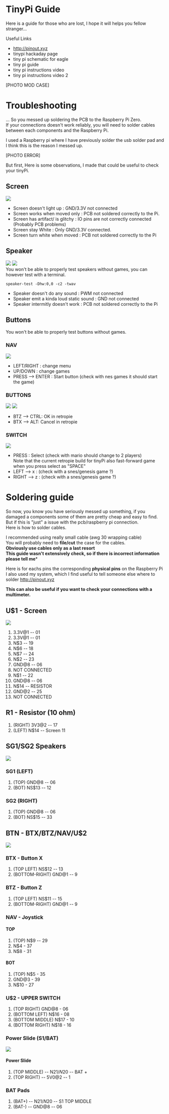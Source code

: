 
# TinyPi Guide
Here is a guide for those who are lost, I hope it will helps you fellow stranger...

Useful Links
* http://pinout.xyz
* tinypi hackaday page
* tiny pi schematic for eagle
* tiny pi guide
* tiny pi instructions video
* tiny pi instructions video 2

[PHOTO MOD CASE]

# Troubleshooting
... So you messed up soldering the PCB to the Raspberry Pi Zero.    
If your connections doesn't work reliably, you will need to solder
cables between each components and the Raspberry Pi.

I used a Raspberry pi where I have previously solder the usb solder pad and I think this is the reason I messed up.

[PHOTO ERROR]

But first, Here is some observations, I made that could be useful to check your tinyPi.

## Screen
![](screen.svg)
* Screen doesn't light up : GND/3.3V not connected
* Screen works when moved only : PCB not soldered correctly to the Pi.
* Screen has artifact/ is glitchy : IO pins are not correctly connected (Probably PCB problems)
* Screen stay White : Only GND/3.3V connected.
* Screen turn white when moved : PCB not soldered correctly to the Pi

## Speaker
![](speaker.svg)  ![](speaker.svg)    
You won't be able to properly test speakers without games, you can however test with a terminal.
```
speaker-test -Dhw:0,0 -c2 -twav
```

* Speaker doesn't do any sound : PWM not connected
* Speaker emit a kinda loud static sound : GND not connected
* Speaker intermitly doesn't work : PCB not soldered correctly to the Pi

## Buttons
You won't be able to properly test buttons without games.
### NAV 
![](nav.svg)
* LEFT/RIGHT : change menu 
* UP/DOWN : change games
* PRESS --> ENTER : Start button (check with nes games it should start the game)

### BUTTONS
![](button.svg)    ![](button.svg)      
* BTZ --> CTRL: OK in retropie 
* BTX --> ALT: Cancel in retropie

### SWITCH
![](switch.svg)   
* PRESS : Select (check with mario should change to 2 players)   
Note that the current retropie build for tinyPi also fast-forward game when you press
select as "SPACE" 
* LEFT -->  x : (check with a snes/genesis game ?)
* RIGHT --> z :  (check with a snes/genesis game ?)

# Soldering guide
So now, you know you have seriously messed up something, if you damaged a components
some of them are pretty cheap and easy to find.    
But if this is "just" a issue with the pcb/raspberry pi connection.    
Here is how to solder cables.    

I recommended using really small cable (awg 30 wrapping cable)     
You will probably need to **file/cut** the case for the cables.    
**Obviously use cables only as a last resort**   
**This guide wasn't extensively check, so if there is incorrect information please
tell me***

Here is for eachs pins the corresponding **physical pins** on the Raspberry Pi    
I also used my system, which I find useful to tell someone else where to solder
http://pinout.xyz

**This can also be useful if you want to check your connections with a multimeter.**

## U$1 - Screen
![](tinyPi_screen.svg)
01. 3.3V@1 -- 01
02. 3.3V@1 -- 01
03. N$3    -- 19
04. N$6    -- 18
05. N$7    -- 24
06. N$2    -- 23
07. GND@8  -- 06
08. NOT CONNECTED
09. N$1 -- 22
10. GND@8 -- 06
11. N$14 -- RESISTOR
12. GND@2 -- 25
13. NOT CONNECTED

## R1 - Resistor (10 ohm)
01. (RIGHT) 3V3@2 -- 17 
02. (LEFT) N$14 -- Screen 11

## SG1/SG2 Speakers
![](TinyPi_speaker.svg)
### SG1 (LEFT)

01. (TOP) GND@8 -- 06
02. (BOT) NS$13 -- 12


### SG2 (RIGHT)
01. (TOP) GND@8 -- 06
02. (BOT) NS$15 -- 33


## BTN - BTX/BTZ/NAV/U$2
![](TinyPi_buttons.svg)
### BTX - Button X

01. (TOP LEFT) NS$12 -- 13 
02. (BOTTOM-RIGHT) GND@1 -- 9 


### BTZ - Button Z

01. (TOP LEFT) NS$11 -- 15
02. (BOTTOM-RIGHT) GND@1 -- 9


### NAV - Joystick

#### TOP
01. (TOP) N$9 -- 29 
02. N$4 - 37 
03. N$8 - 31 

#### BOT
01. (TOP) N$5 - 35
02. GND@3 - 39
03. N$10 - 27

### U$2 - UPPER SWITCH

01. (TOP RIGHT) GND@8 - 06
02. (BOTTOM LEFT) N$16 - 08 
03. (BOTTOM MIDDLE) N$17 - 10
04. (BOTTOM RIGHT) N$18 - 16

### Power Slide (S1/BAT)
![](TinyPi_power.svg)

#### Power Slide

01. (TOP MIDDLE) -- N$21/N$20 -- BAT +
02. (TOP RIGHT) --  5V0@2 -- 1

### BAT Pads
01. (BAT+) -- N$21/N$20 -- S1 TOP MIDDLE
02. (BAT-) -- GND@8 -- 06 
